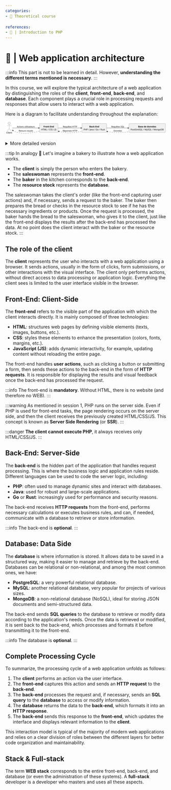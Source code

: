 ```yaml
---
categories:
- 📜 Theoretical course

references:
- 📜 | Introduction to PHP
---
```


# 📜 | Web application architecture

:::info
This part is not to be learned in detail. However, **understanding the different terms mentioned is necessary**.
:::

In this course, we will explore the typical architecture of a web application by distinguishing the roles of the **client**, **front-end**, **back-end**, and **database**. Each component plays a crucial role in processing requests and responses that allow users to interact with a web application.

Here is a diagram to facilitate understanding throughout the explanation:

![WEB stack diagram](../images/web_stack.svg)

<details>
    <summary>More detailed version</summary>

![WEB stack diagram with details](../images/web_stack_detailed.svg)
</details>

:::tip In analogy 🥖
Let's imagine a bakery to illustrate how a web application works.

- The **client** is simply the person who enters the bakery.
- The **saleswoman** represents the **front-end**.
- The **baker** in the kitchen corresponds to the **back-end**.
- The **resource stock** represents the **database**.

The saleswoman takes the client's order (like the front-end capturing user actions) and, if necessary, sends a request to the baker.
The baker then prepares the bread or checks in the resource stock to see if he has the necessary ingredients or products.
Once the request is processed, the baker hands the bread to the saleswoman, who gives it to the client, just like the front-end displays the results after the back-end has processed the data.
At no point does the client interact with the baker or the resource stock.
:::

## The role of the client

The **client** represents the user who interacts with a web application using a browser. It sends actions, usually in the form of clicks, form submissions, or other interactions with the visual interface. The client only performs actions, without direct access to data processing or application logic. Everything the client sees is limited to the user interface visible in the browser.


## Front-End: Client-Side

The **front-end** refers to the visible part of the application with which the client interacts directly. It is mainly composed of three technologies:

- **HTML**: structures web pages by defining visible elements (texts, images, buttons, etc.).
- **CSS**: styles these elements to enhance the presentation (colors, fonts, margins, etc.).
- **JavaScript (JS)**: adds dynamic interactivity, for example, updating content without reloading the entire page.

The front-end handles **user actions**, such as clicking a button or submitting a form, then sends these actions to the back-end in the form of **HTTP requests**. It is responsible for displaying the results and visual feedback once the back-end has processed the request.

:::info
The front-end is **mandatory**. Without HTML, there is no website (and therefore no WEB).
:::

:::warning
As mentioned in session 1, PHP runs on the server side. Even if PHP is used for front-end tasks, the page rendering occurs on the server side, and then the client receives the previously created HTML/CSS/JS. This concept is known as **Server Side Rendering** (or **SSR**).
:::

:::danger
**The client cannot execute PHP**, it always receives only HTML/CSS/JS.
:::

## Back-End: Server-Side

The **back-end** is the hidden part of the application that handles request processing. This is where the business logic and application rules reside. Different languages can be used to code the server logic, including:

- **PHP**: often used to manage dynamic sites and interact with databases.
- **Java**: used for robust and large-scale applications.
- **Go** or **Rust**: increasingly used for performance and security reasons.

The back-end receives **HTTP requests** from the front-end, performs necessary calculations or executes business rules, and can, if needed, communicate with a database to retrieve or store information.

:::info
The back-end is **optional**.
:::

## Database: Data Side

The **database** is where information is stored. It allows data to be saved in a structured way, making it easier to manage and retrieve by the back-end. Databases can be relational or non-relational, and among the most common ones, we have:

- **PostgreSQL**: a very powerful relational database.
- **MySQL**: another relational database, very popular for projects of various sizes.
- **MongoDB**: a non-relational database (NoSQL), ideal for storing JSON documents and semi-structured data.

The back-end sends **SQL queries** to the database to retrieve or modify data according to the application's needs. Once the data is retrieved or modified, it is sent back to the back-end, which processes and formats it before transmitting it to the front-end.

:::info
The database is **optional**.
:::

## Complete Processing Cycle

To summarize, the processing cycle of a web application unfolds as follows:

1. The **client** performs an action via the user interface.
2. The **front-end** captures this action and sends an **HTTP request** to the **back-end**.
3. The **back-end** processes the request and, if necessary, sends an **SQL query** to the **database** to access or modify information.
4. The **database** returns the data to the **back-end**, which formats it into an **HTTP response**.
5. The **back-end** sends this response to the **front-end**, which updates the interface and displays relevant information to the **client**.

This interaction model is typical of the majority of modern web applications and relies on a clear division of roles between the different layers for better code organization and maintainability.

## Stack & Full-stack

The term **WEB stack** corresponds to the entire front-end, back-end, and database (or even the administration of these systems). A **full-stack** developer is a developer who masters and uses all these aspects.
